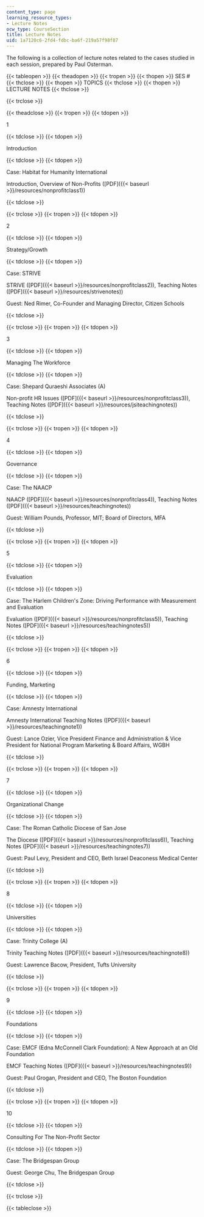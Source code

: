 ```yaml
---
content_type: page
learning_resource_types:
- Lecture Notes
ocw_type: CourseSection
title: Lecture Notes
uid: 1a7120c6-2fd4-fdbc-ba6f-219a57f98f87
---
```


The following is a collection of lecture notes related to the cases studied in each session, prepared by Paul Osterman.

{{< tableopen >}}
{{< theadopen >}}
{{< tropen >}}
{{< thopen >}}
SES #
{{< thclose >}}
{{< thopen >}}
TOPICS
{{< thclose >}}
{{< thopen >}}
LECTURE NOTES
{{< thclose >}}

{{< trclose >}}

{{< theadclose >}}
{{< tropen >}}
{{< tdopen >}}


1


{{< tdclose >}}
{{< tdopen >}}


Introduction


{{< tdclose >}}
{{< tdopen >}}


Case: Habitat for Humanity International

Introduction, Overview of Non-Profits ([PDF]({{< baseurl >}}/resources/nonprofitclass1))


{{< tdclose >}}

{{< trclose >}}
{{< tropen >}}
{{< tdopen >}}


2


{{< tdclose >}}
{{< tdopen >}}


Strategy/Growth


{{< tdclose >}}
{{< tdopen >}}


Case: STRIVE

STRIVE ([PDF]({{< baseurl >}}/resources/nonprofitclass2)), Teaching Notes ([PDF]({{< baseurl >}}/resources/strivenotes))

Guest: Ned Rimer, Co-Founder and Managing Director, Citizen Schools


{{< tdclose >}}

{{< trclose >}}
{{< tropen >}}
{{< tdopen >}}


3


{{< tdclose >}}
{{< tdopen >}}


Managing The Workforce


{{< tdclose >}}
{{< tdopen >}}


Case: Shepard Quraeshi Associates (A)

Non-profit HR Issues ([PDF]({{< baseurl >}}/resources/nonprofitclass3)), Teaching Notes ([PDF]({{< baseurl >}}/resources/jsiteachingnotes))


{{< tdclose >}}

{{< trclose >}}
{{< tropen >}}
{{< tdopen >}}


4


{{< tdclose >}}
{{< tdopen >}}


Governance


{{< tdclose >}}
{{< tdopen >}}


Case: The NAACP

NAACP ([PDF]({{< baseurl >}}/resources/nonprofitclass4)), Teaching Notes ([PDF]({{< baseurl >}}/resources/teachingnotes))

Guest: William Pounds, Professor, MIT; Board of Directors, MFA


{{< tdclose >}}

{{< trclose >}}
{{< tropen >}}
{{< tdopen >}}


5


{{< tdclose >}}
{{< tdopen >}}


Evaluation


{{< tdclose >}}
{{< tdopen >}}


Case: The Harlem Children's Zone: Driving Performance with Measurement and Evaluation

Evaluation ([PDF]({{< baseurl >}}/resources/nonprofitclass5)), Teaching Notes ([PDF]({{< baseurl >}}/resources/teachingnotes5))


{{< tdclose >}}

{{< trclose >}}
{{< tropen >}}
{{< tdopen >}}


6


{{< tdclose >}}
{{< tdopen >}}


Funding, Marketing


{{< tdclose >}}
{{< tdopen >}}


Case: Amnesty International

Amnesty International Teaching Notes ([PDF]({{< baseurl >}}/resources/teachingnote1))

Guest: Lance Ozier, Vice President Finance and Administration & Vice President for National Program Marketing & Board Affairs, WGBH


{{< tdclose >}}

{{< trclose >}}
{{< tropen >}}
{{< tdopen >}}


7


{{< tdclose >}}
{{< tdopen >}}


Organizational Change


{{< tdclose >}}
{{< tdopen >}}


Case: The Roman Catholic Diocese of San Jose

The Diocese ([PDF]({{< baseurl >}}/resources/nonprofitclass6)), Teaching Notes ([PDF]({{< baseurl >}}/resources/teachingnotes7))

Guest: Paul Levy, President and CEO, Beth Israel Deaconess Medical Center


{{< tdclose >}}

{{< trclose >}}
{{< tropen >}}
{{< tdopen >}}


8


{{< tdclose >}}
{{< tdopen >}}


Universities


{{< tdclose >}}
{{< tdopen >}}


Case: Trinity College (A)

Trinity Teaching Notes ([PDF]({{< baseurl >}}/resources/teachingnote8))

Guest: Lawrence Bacow, President, Tufts University


{{< tdclose >}}

{{< trclose >}}
{{< tropen >}}
{{< tdopen >}}


9


{{< tdclose >}}
{{< tdopen >}}


Foundations


{{< tdclose >}}
{{< tdopen >}}


Case: EMCF (Edna McConnell Clark Foundation): A New Approach at an Old Foundation

EMCF Teaching Notes ([PDF]({{< baseurl >}}/resources/teachingnotes9))

Guest: Paul Grogan, President and CEO, The Boston Foundation


{{< tdclose >}}

{{< trclose >}}
{{< tropen >}}
{{< tdopen >}}


10


{{< tdclose >}}
{{< tdopen >}}


Consulting For The Non-Profit Sector


{{< tdclose >}}
{{< tdopen >}}


Case: The Bridgespan Group

Guest: George Chu, The Bridgespan Group


{{< tdclose >}}

{{< trclose >}}

{{< tableclose >}}